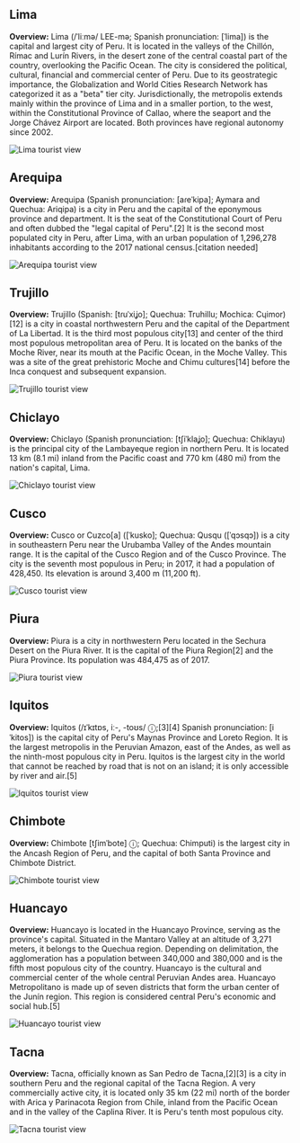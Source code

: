 ## Lima
**Overview:** Lima (/ˈliːmə/ LEE-mə; Spanish pronunciation: [ˈlima]) is the capital and largest city of Peru. It is located in the valleys of the Chillón, Rímac and Lurín Rivers, in the desert zone of the central coastal part of the country, overlooking the Pacific Ocean. The city is considered the political, cultural, financial and commercial center of Peru. Due to its geostrategic importance, the Globalization and World Cities Research Network has categorized it as a "beta" tier city. Jurisdictionally, the metropolis extends mainly within the province of Lima and in a smaller portion, to the west, within the Constitutional Province of Callao, where the seaport and the Jorge Chávez Airport are located. Both provinces have regional autonomy since 2002.


![Lima tourist view](./resources/Lima_view.jpg)
## Arequipa
**Overview:** Arequipa (Spanish pronunciation: [aɾeˈkipa]; Aymara and Quechua: Ariqipa) is a city in Peru and the capital of the eponymous province and department. It is the seat of the Constitutional Court of Peru and often dubbed the "legal capital of Peru".[2] It is the second most populated city in Peru, after Lima, with an urban population of 1,296,278 inhabitants according to the 2017 national census.[citation needed]


![Arequipa tourist view](./resources/Arequipa_view.jpg)
## Trujillo
**Overview:** Trujillo (Spanish: [tɾuˈxiʝo]; Quechua: Truhillu; Mochica: Cɥimor)[12] is a city in coastal northwestern Peru and the capital of the Department of La Libertad. It is the third most populous city[13] and center of the third most populous metropolitan area of Peru. It is located on the banks of the Moche River, near its mouth at the Pacific Ocean, in the Moche Valley. This was a site of the great prehistoric Moche and Chimu cultures[14] before the Inca conquest and subsequent expansion.


![Trujillo tourist view](./resources/Trujillo_view.jpg)
## Chiclayo
**Overview:** Chiclayo (Spanish pronunciation: [tʃiˈklaʝo]; Quechua: Chiklayu) is the principal city of the Lambayeque region in northern Peru. It is located 13 km (8.1 mi) inland from the Pacific coast and 770 km (480 mi) from the nation's capital, Lima.


![Chiclayo tourist view](./resources/Chiclayo_view.jpg)
## Cusco
**Overview:** Cusco or Cuzco[a] ([ˈkusko]; Quechua: Qusqu ([ˈqɔsqɔ]) is a city in southeastern Peru near the Urubamba Valley of the Andes mountain range. It is the capital of the Cusco Region and of the Cusco Province. The city is the seventh most populous in Peru; in 2017, it had a population of 428,450. Its elevation is around 3,400 m (11,200 ft).


![Cusco tourist view](./resources/Cusco_view.jpg)
## Piura
**Overview:** Piura is a city in northwestern Peru located in the Sechura Desert on the Piura River. It is the capital of the Piura Region[2] and the Piura Province. Its population was 484,475 as of 2017.


![Piura tourist view](./resources/Piura_view.jpg)
## Iquitos
**Overview:** Iquitos (/ɪˈkɪtɒs, iː-, -toʊs/ ⓘ;[3][4] Spanish pronunciation: [iˈkitos]) is the capital city of Peru's Maynas Province and Loreto Region. It is the largest metropolis in the Peruvian Amazon, east of the Andes, as well as the ninth-most populous city in Peru. Iquitos is the largest city in the world that cannot be reached by road that is not on an island; it is only accessible by river and air.[5]


![Iquitos tourist view](./resources/Iquitos_view.jpg)
## Chimbote
**Overview:** Chimbote [tʃimˈbote] ⓘ; Quechua: Chimputi) is the largest city in the Ancash Region of Peru, and the capital of both Santa Province and Chimbote District.


![Chimbote tourist view](./resources/Chimbote_view.jpg)
## Huancayo
**Overview:** Huancayo is located in the Huancayo Province, serving as the province's capital. Situated in the Mantaro Valley at an altitude of 3,271 meters, it belongs to the Quechua region. Depending on delimitation, the agglomeration has a population between 340,000 and 380,000 and is the fifth most populous city of the country. Huancayo is the cultural and commercial center of the whole central Peruvian Andes area. Huancayo Metropolitano is made up of seven districts that form the urban center of the Junín region. This region is considered central Peru's economic and social hub.[5]


![Huancayo tourist view](./resources/Huancayo_view.jpg)
## Tacna
**Overview:** Tacna, officially known as San Pedro de Tacna,[2][3] is a city in southern Peru and the regional capital of the Tacna Region. A very commercially active city, it is located only 35 km (22 mi) north of the border with Arica y Parinacota Region from Chile, inland from the Pacific Ocean and in the valley of the Caplina River. It is Peru's tenth most populous city.


![Tacna tourist view](./resources/Tacna_view.jpg)
